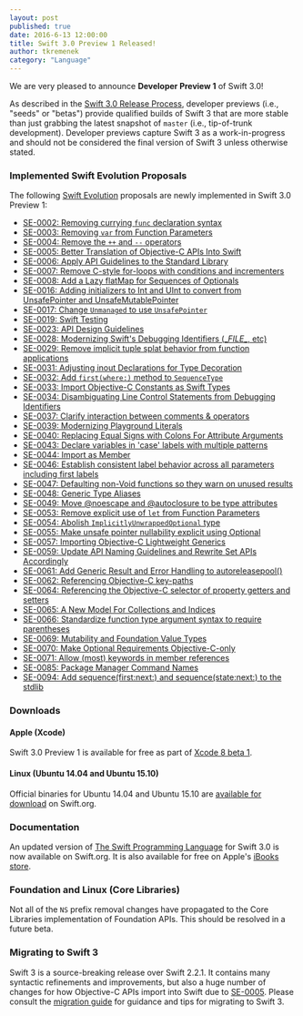 ```yaml
---
layout: post
published: true
date: 2016-6-13 12:00:00
title: Swift 3.0 Preview 1 Released!
author: tkremenek
category: "Language"
---
```


We are very pleased to announce **Developer Preview 1** of Swift 3.0!

As described in the [Swift 3.0 Release Process](/blog/swift-3-0-release-process/), developer previews (i.e., "seeds" or
"betas") provide qualified builds of Swift 3 that are more stable than just
grabbing the latest snapshot of `master` (i.e., tip-of-trunk development).
Developer previews capture Swift 3 as a work-in-progress and should not
be considered the final version of Swift 3 unless otherwise stated.


### Implemented Swift Evolution Proposals

The following [Swift Evolution](https://github.com/swiftlang/swift-evolution) proposals are newly implemented
in Swift 3.0 Preview 1:

* [SE-0002: Removing currying `func` declaration syntax](https://github.com/swiftlang/swift-evolution/blob/master/proposals/0002-remove-currying.md)
* [SE-0003: Removing `var` from Function Parameters](https://github.com/swiftlang/swift-evolution/blob/master/proposals/0003-remove-var-parameters.md)
* [SE-0004: Remove the `++` and `--` operators](https://github.com/swiftlang/swift-evolution/blob/master/proposals/0004-remove-pre-post-inc-decrement.md)
* [SE-0005: Better Translation of Objective-C APIs Into Swift](https://github.com/swiftlang/swift-evolution/blob/master/proposals/0005-objective-c-name-translation.md)
* [SE-0006: Apply API Guidelines to the Standard Library](https://github.com/swiftlang/swift-evolution/blob/master/proposals/0006-apply-api-guidelines-to-the-standard-library.md)
* [SE-0007: Remove C-style for-loops with conditions and incrementers](https://github.com/swiftlang/swift-evolution/blob/master/proposals/0007-remove-c-style-for-loops.md)
* [SE-0008: Add a Lazy flatMap for Sequences of Optionals](https://github.com/swiftlang/swift-evolution/blob/master/proposals/0008-lazy-flatmap-for-optionals.md)
* [SE-0016: Adding initializers to Int and UInt to convert from UnsafePointer and UnsafeMutablePointer](https://github.com/swiftlang/swift-evolution/blob/master/proposals/0016-initializers-for-converting-unsafe-pointers-to-ints.md)
* [SE-0017: Change `Unmanaged` to use `UnsafePointer`](https://github.com/swiftlang/swift-evolution/blob/master/proposals/0017-convert-unmanaged-to-use-unsafepointer.md)
* [SE-0019: Swift Testing](https://github.com/swiftlang/swift-evolution/blob/master/proposals/0019-package-manager-testing.md)
* [SE-0023: API Design Guidelines](https://github.com/swiftlang/swift-evolution/blob/master/proposals/0023-api-guidelines.md)
* [SE-0028: Modernizing Swift's Debugging Identifiers (\__FILE__, etc)](https://github.com/swiftlang/swift-evolution/blob/master/proposals/0028-modernizing-debug-identifiers.md)
* [SE-0029: Remove implicit tuple splat behavior from function applications](https://github.com/swiftlang/swift-evolution/blob/master/proposals/0029-remove-implicit-tuple-splat.md)
* [SE-0031: Adjusting inout Declarations for Type Decoration](https://github.com/swiftlang/swift-evolution/blob/master/proposals/0031-adjusting-inout-declarations.md)
* [SE-0032: Add `first(where:)` method to `SequenceType`](https://github.com/swiftlang/swift-evolution/blob/master/proposals/0032-sequencetype-find.md)
* [SE-0033: Import Objective-C Constants as Swift Types](https://github.com/swiftlang/swift-evolution/blob/master/proposals/0033-import-objc-constants.md)
* [SE-0034: Disambiguating Line Control Statements from Debugging Identifiers](https://github.com/swiftlang/swift-evolution/blob/master/proposals/0034-disambiguating-line.md)
* [SE-0037: Clarify interaction between comments & operators](https://github.com/swiftlang/swift-evolution/blob/master/proposals/0037-clarify-comments-and-operators.md)
* [SE-0039: Modernizing Playground Literals](https://github.com/swiftlang/swift-evolution/blob/master/proposals/0039-playgroundliterals.md)
* [SE-0040: Replacing Equal Signs with Colons For Attribute Arguments](https://github.com/swiftlang/swift-evolution/blob/master/proposals/0040-attributecolons.md)
* [SE-0043: Declare variables in 'case' labels with multiple patterns](https://github.com/swiftlang/swift-evolution/blob/master/proposals/0043-declare-variables-in-case-labels-with-multiple-patterns.md)
* [SE-0044: Import as Member](https://github.com/swiftlang/swift-evolution/blob/master/proposals/0044-import-as-member.md)
* [SE-0046: Establish consistent label behavior across all parameters including first labels](https://github.com/swiftlang/swift-evolution/blob/master/proposals/0046-first-label.md)
* [SE-0047: Defaulting non-Void functions so they warn on unused results](https://github.com/swiftlang/swift-evolution/blob/master/proposals/0047-nonvoid-warn.md)
* [SE-0048: Generic Type Aliases](https://github.com/swiftlang/swift-evolution/blob/master/proposals/0048-generic-typealias.md)
* [SE-0049: Move @noescape and @autoclosure to be type attributes](https://github.com/swiftlang/swift-evolution/blob/master/proposals/0049-noescape-autoclosure-type-attrs.md)
* [SE-0053: Remove explicit use of `let` from Function Parameters](https://github.com/swiftlang/swift-evolution/blob/master/proposals/0053-remove-let-from-function-parameters.md)
* [SE-0054: Abolish `ImplicitlyUnwrappedOptional` type](https://github.com/swiftlang/swift-evolution/blob/master/proposals/0054-abolish-iuo.md)
* [SE-0055: Make unsafe pointer nullability explicit using Optional](https://github.com/swiftlang/swift-evolution/blob/master/proposals/0055-optional-unsafe-pointers.md)
* [SE-0057: Importing Objective-C Lightweight Generics](https://github.com/swiftlang/swift-evolution/blob/master/proposals/0057-importing-objc-generics.md)
* [SE-0059: Update API Naming Guidelines and Rewrite Set APIs Accordingly](https://github.com/swiftlang/swift-evolution/blob/master/proposals/0059-updated-set-apis.md)
* [SE-0061: Add Generic Result and Error Handling to autoreleasepool()](https://github.com/swiftlang/swift-evolution/blob/master/proposals/0061-autoreleasepool-signature.md)
* [SE-0062: Referencing Objective-C key-paths](https://github.com/swiftlang/swift-evolution/blob/master/proposals/0062-objc-keypaths.md)
* [SE-0064: Referencing the Objective-C selector of property getters and setters](https://github.com/swiftlang/swift-evolution/blob/master/proposals/0064-property-selectors.md)
* [SE-0065: A New Model For Collections and Indices](https://github.com/swiftlang/swift-evolution/blob/master/proposals/0065-collections-move-indices.md)
* [SE-0066: Standardize function type argument syntax to require parentheses](https://github.com/swiftlang/swift-evolution/blob/master/proposals/0066-standardize-function-type-syntax.md)
* [SE-0069: Mutability and Foundation Value Types](https://github.com/swiftlang/swift-evolution/blob/master/proposals/0069-swift-mutability-for-foundation.md)
* [SE-0070: Make Optional Requirements Objective-C-only](https://github.com/swiftlang/swift-evolution/blob/master/proposals/0070-optional-requirements.md)
* [SE-0071: Allow (most) keywords in member references](https://github.com/swiftlang/swift-evolution/blob/master/proposals/0071-member-keywords.md)
* [SE-0085: Package Manager Command Names](https://github.com/swiftlang/swift-evolution/blob/master/proposals/0085-package-manager-command-name.md)
* [SE-0094: Add sequence(first:next:) and sequence(state:next:) to the stdlib](https://github.com/swiftlang/swift-evolution/blob/master/proposals/0094-sequence-function.md)

### Downloads

#### Apple (Xcode)

Swift 3.0 Preview 1 is available for free as part of [Xcode 8 beta 1](https://developer.apple.com/xcode/download).

#### Linux (Ubuntu 14.04 and Ubuntu 15.10)

Official binaries for Ubuntu 14.04 and Ubuntu 15.10 are [available for download](/download/) on Swift.org.

### Documentation

An updated version of [The Swift Programming Language](/documentation/tspl) for Swift 3.0 is now available on Swift.org.  It is also available for free on Apple's [iBooks store](https://itunes.apple.com/us/book/the-swift-programming-language/id1002622538?mt=11).

### Foundation and Linux (Core Libraries)

Not all of the `NS` prefix removal changes have propagated to the Core Libraries implementation of Foundation APIs.
This should be resolved in a future beta.

### Migrating to Swift 3

Swift 3 is a source-breaking release over Swift 2.2.1.  It contains many syntactic refinements and improvements,
but also a huge number of changes for how Objective-C APIs import into Swift due to [SE-0005](https://github.com/swiftlang/swift-evolution/blob/master/proposals/0005-objective-c-name-translation.md).
Please consult the [migration guide](/migration-guide/) for guidance and tips
for migrating to Swift 3.
